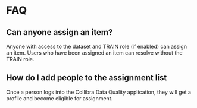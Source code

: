 # FAQ

## Can anyone assign an item?

Anyone with access to the dataset and TRAIN role (if enabled) can assign an item. Users who have been assigned an item can resolve without the TRAIN role.

## How do I add people to the assignment list

Once a person logs into the Collibra Data Quality application, they will get a profile and become eligible for assignment.
